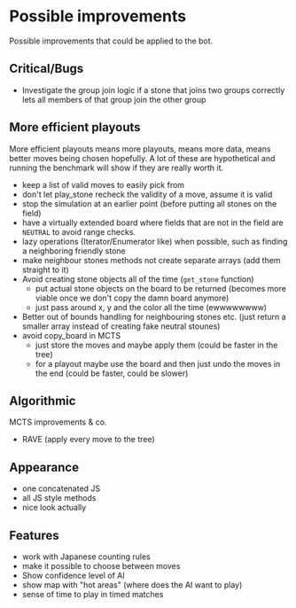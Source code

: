 # Possible improvements

Possible improvements that could be applied to the bot.

## Critical/Bugs
* Investigate the group join logic if a stone that joins two groups correctly lets all members of that group join the other group

## More efficient playouts
More efficient playouts means more playouts, means more data, means better moves being chosen hopefully.
A lot of these are hypothetical and running the benchmark will show if they are really worth it.

* keep a list of valid moves to easily pick from
* don't let play_stone recheck the validity of a move, assume it is valid
* stop the simulation at an earlier point (before putting all stones on the field)
* have a virtually extended board where fields that are not in the field are `NEUTRAL` to avoid range checks.
* lazy operations (Iterator/Enumerator like) when possible, such as finding a neighboring friendly stone
* make neighbour stones methods not create separate arrays (add them straight to it)
* Avoid creating stone objects all of the time (`get_stone` function)
  * put actual stone objects on the board to be returned (becomes more viable once we don't copy the damn board anymore)
  * just pass around x, y and the color all the time (ewwwwwwww)
* Better out of bounds handling for neighbouring stones etc. (just return a smaller array instead of creating fake neutral stounes)
* avoid copy_board in MCTS
  * just store the moves and maybe apply them (could be faster in the tree)
  * for a playout maybe use the board and then just undo the moves in the end (could be faster, could be slower)

## Algorithmic
MCTS improvements & co.

* RAVE (apply every move to the tree)

## Appearance
* one concatenated JS
* all JS style methods
* nice look actually


## Features
* work with Japanese counting rules
* make it possible to choose between moves
* Show confidence level of AI
* show map with "hot areas" (where does the AI want to play)
* sense of time to play in timed matches
